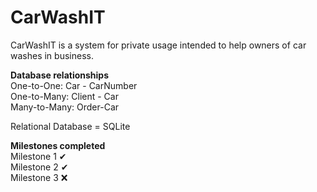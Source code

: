 # CarWashIT

CarWashIT is a system for private usage intended to help owners of car washes in business.

<b>Database relationships</b><br>
One-to-One:
  Car - CarNumber<br>
One-to-Many:
  Client - Car<br>
Many-to-Many:
  Order-Car

Relational Database = SQLite

<b>Milestones completed</b><br>
Milestone 1 ✔ <br>
Milestone 2 ✔ <br>
Milestone 3 ❌<br>
